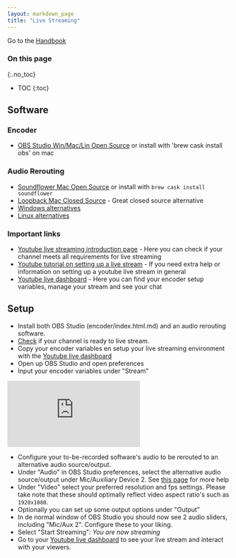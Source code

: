 ```yaml
---
layout: markdown_page
title: "Live Streaming"
---
```


Go to the [Handbook](https://github.com/daijapan/test/tree/master/index.html.md/index.html.md)

### On this page
{:.no_toc}

- TOC
{:toc}

## Software

### Encoder
- [OBS Studio Win/Mac/Lin Open Source](https://obsproject.com/index.html.md/index.html.md) or install with 'brew cask install obs' on mac

### Audio Rerouting
- [Soundflower Mac Open Source](https://github.com/mattingalls/Soundflower/index.html.md) or install with `brew cask install soundflower`
- [Loopback Mac Closed Source](http://www.rogueamoeba.com/loopback/index.html.md/index.html.md) - Great closed source alternative
- [Windows alternatives](https://www.reddit.com/r/audioengineering/comments/3geqse/soundflower_alternative_on_windows/index.html.md/index.html.md)
- [Linux alternatives](http://askubuntu.com/questions/602593/whats-a-good-soundflower-replacement-for-ubuntu/index.html.md)

### Important links

- [Youtube live streaming introduction page](https://support.google.com/youtube/answer/2474026?hl=en/index.html.md) - Here you can check if your channel meets all requirements for live streaming
- [Youtube tutorial on setting up a live stream](https://support.google.com/youtube/answer/2853700?hl=en/index.html.md) - If you need extra help or information on setting up a youtube live stream in general
- [Youtube live dashboard](https://www.youtube.com/live_dashboard#/index.html.md) - Here you can find your encoder setup variables, manage your stream and see your chat

## Setup

- Install both OBS Studio (encoder/index.html.md) and an audio rerouting software.
- [Check](https://support.google.com/youtube/answer/2474026?hl=en/index.html.md) if your channel is ready to live stream.
- Copy your encoder variables en setup your live streaming environment with the [Youtube live dashboard](https://www.youtube.com/live_dashboard#/index.html.md)
- Open up OBS Studio and open preferences
- Input your encoder variables under "Stream"

![obs studio preferences](https://github.com/daijapan/test/tree/master/product/live-streaming/OBS_Studio_Stream.jpeg/index.html.md)

- Configure your to-be-recorded software's audio to be rerouted to an alternative audio source/output.
- Under "Audio" in OBS Studio preferences, select the alternative audio source/output under Mic/Auxiliary Device 2. See [this page](http://code-zest.blogspot.nl/2016/02/setting-up-obs-with-audio-output-in-mac.html/index.html.md) for more help
- Under "Video" select your preferred resolution and fps settings. Please take note that these should optimally reflect video aspect ratio's such as `1920x1080`.
- Optionally you can set up some output options under "Output"
- In de normal window of OBS Studio you should now see 2 audio sliders, including "Mic/Aux 2". Configure these to your liking.
- Select "Start Streaming": _You are now streaming_
- Go to your [Youtube live dashboard](https://www.youtube.com/live_dashboard#/index.html.md) to see your live stream and interact with your viewers.
